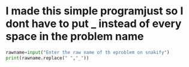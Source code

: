 # I made this simple programjust so I dont have to put _ instead of every space in the problem name 
```.py
rawname=input("Enter the raw name of th eproblem on snakify")
print(rawname.replace(" ","_"))
```
